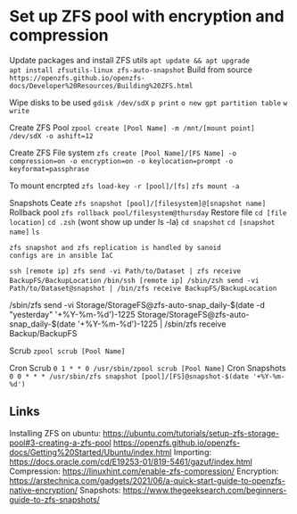 # Set up ZFS pool with encryption and compression

Update packages and install ZFS utils 
`apt update && apt upgrade`  
`apt install zfsutils-linux zfs-auto-snapshot`
Build from source
`https://openzfs.github.io/openzfs-docs/Developer%20Resources/Building%20ZFS.html`

Wipe disks to be used
`gdisk /dev/sdX`
`p print`
`o new gpt partition table`
`w write`

Create ZFS Pool
`zpool create [Pool Name] -m /mnt/[mount point] /dev/sdX -o ashift=12 `

Create ZFS File system
`zfs create [Pool Name]/[FS Name] -o compression=on -o encryption=on -o keylocation=prompt -o keyformat=passphrase`

To mount encrpted
`zfs load-key -r [pool]/[fs]`
`zfs mount -a`


Snapshots
Ceate
`zfs snapshot [pool]/[filesystem]@[snapshot name]`
Rollback pool
`zfs rollback pool/filesystem@thursday`
Restore file
`cd [file location]`
`cd .zsh` (wont show up under ls -la)
`cd snapshot`
`cd [snapshot name]`
`ls`

```
zfs snapshot and zfs replication is handled by sanoid
configs are in ansible IaC
```

`ssh [remote ip] zfs send -vi Path/to/Dataset | zfs receive BackupFS/BackupLocation`
`/bin/ssh [remote ip] /sbin/zsh send -vi Path/to/Dataset@snapshot | /bin/zfs receive BackupFS/BackupLocation`

/sbin/zfs send -vi Storage/StorageFS@zfs-auto-snap_daily-$(date -d "yesterday" '+%Y-%m-%d')-1225 Storage/StorageFS@zfs-auto-snap_daily-$(date '+%Y-%m-%d')-1225 | /sbin/zfs receive Backup/BackupFS


Scrub
`zpool scrub [Pool Name]`

Cron Scrub
`0 1 * * 0 /usr/sbin/zpool scrub [Pool Name]`
Cron Snapshots
`0 0 * * * /usr/sbin/zfs snapshot [pool]/[FS]@snapshot-$(date '+%Y-%m-%d')`


## Links
Installing ZFS on ubuntu: 
https://ubuntu.com/tutorials/setup-zfs-storage-pool#3-creating-a-zfs-pool
https://openzfs.github.io/openzfs-docs/Getting%20Started/Ubuntu/index.html
Importing: 
https://docs.oracle.com/cd/E19253-01/819-5461/gazuf/index.html
Compression:
https://linuxhint.com/enable-zfs-compression/
Encryption: 
https://arstechnica.com/gadgets/2021/06/a-quick-start-guide-to-openzfs-native-encryption/
Snapshots:
https://www.thegeeksearch.com/beginners-guide-to-zfs-snapshots/
